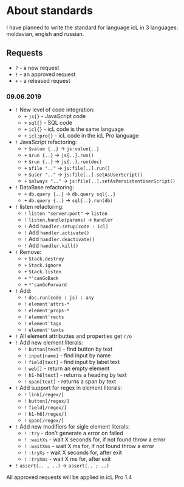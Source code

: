# About standards

I have planned to write the standard for language icL in 3 languages:
moldavian, engish and russian.

## Requests

* `?` - a new request
* `!` - an approved request
* `+` - a released request

### 09.06.2019

* `!` New level of code integration:
  * `+` `js{}` - JavaScript code
  * `+` `sql{}` - SQL code
  * `+` `icl{}` - icL code is the same language
  * `+` `icl:pro{}` - icL code in the icL Pro language
* `!` JavaScript refactoring:
  * `+` `$value {..}` → `js:value{..}`
  * `+` `$run {..}` → `js{..}.run()`
  * `+` `$run {..}` → `js{..}.run(doc)`
  * `+` `$file ".."` → `js:file[..].run()`
  * `+` `$user ".."` → `js:file[..].setAsUserScript()`
  * `+` `$always ".."` → `js:file[..].setAsPersistentUserScript()`
* `!` DataBase refactoring:
  * `+` `db.query {..}` → `db.query sql{..}`
  * `+` `db.query {..}` → `sql{..}.run(db)`
* `!` listen refactoring:
  * `!` `listen "server:port"` → `listen`
  * `!` `listen.handle(params)` → `handler`
  * `!` Add `handler.setup(code : icl)`
  * `!` Add `handler.activate()`
  * `!` Add `handler.deactivate()`
  * `!` Add `handler.kill()`
* `!` Remove:
  * `+` `Stack.destroy`
  * `+` `Stack.ignore`
  * `+` `Stack.listen`
  * `+` `*'canGoBack`
  * `+` `*'canGoForward`
* `!` Add:
  * `!` `doc.run(code : js) : any`
  * `!` `element'attrs-*`
  * `!` `element'props-*`
  * `!` `element'rects`
  * `!` `element'tags`
  * `!` `element'texts`
* `!` All element attributtes and properties get `r/o`
* `!` Add new element literals:
  * `!` `button[text]` - find button by text
  * `!` `input[name]` - find input by name
  * `!` `field[text]` - find input by label text
  * `!` `web[]` - return an empty element
  * `!` `h1-h6[text]` - returns a heading by text
  * `!` `span[text]` - returns a span by text
* `!` Add support for regex in element literals:
  * `!` `link[/regex/]`
  * `!` `button[/regex/]`
  * `!` `field[/regex/]`
  * `!` `h1-h6[/regex/]`
  * `!` `span[/regex/]`
* `!` Add new modifiers for sigle element literals:
  * `!` `:try` - don't generate a error on failed
  * `!` `:waitXs` - wait X seconds for, if not found throw a error
  * `!` `:waitXms` - wait X ms for, if not found throw a error
  * `!` `:tryXs` - wait X seconds for, after exit
  * `!` `:tryXms` - wait X ms for, after exit
* `!` `assert(.. , ..)` → `assert(.. ; ..)`

All approved requests will be applied in icL Pro 1.4
